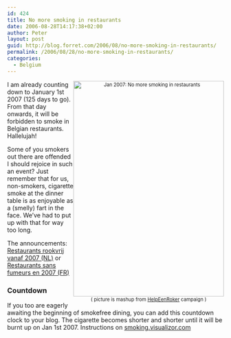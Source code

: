 ```yaml
---
id: 424
title: No more smoking in restaurants
date: 2006-08-28T14:17:38+02:00
author: Peter
layout: post
guid: http://blog.forret.com/2006/08/no-more-smoking-in-restaurants/
permalink: /2006/08/28/no-more-smoking-in-restaurants/
categories:
  - Belgium
---
```

<div style="float: right; width: 350; font-size: .8em; text-align: center" >
  <a href="http://www.flickr.com/photos/pforret/227097370/" title="Photo Sharing"><img  src="http://static.flickr.com/69/227097370_f0e7efd1f4.jpg" width="350" height="500" alt="Jan 2007: No more smoking in restaurants" /></a><br /> ( picture is mashup from <a href="http://www.helpeenroker.be/">HelpEenRoker</a> campaign )
</div>

I am already counting down to January 1st 2007 (125 days to go). From that day onwards, it will be forbidden to smoke in Belgian restaurants. Hallelujah!

Some of you smokers out there are offended I should rejoice in such an event? Just remember that for us, non-smokers, cigarette smoke at the dinner table is as enjoyable as a (smelly) fart in the face. We&#8217;ve had to put up with that for way too long. 

The announcements: [Restaurants rookvrij vanaf 2007 (NL)](http://smoking.visualizor.com/blog/2006/08/restaurants-rookvrij-vanaf-2007/) or [Restaurants sans fumeurs en 2007 (FR)](http://smoking.visualizor.com/blog/2006/08/restaurants-sans-fumeurs-en-2007/)

### Countdown

If you too are eagerly awaiting the beginning of smokefree dining, you can add this countdown clock to your blog. The cigarette becomes shorter and shorter until it will be burnt up on Jan 1st 2007. Instructions on [smoking.visualizor.com](http://smoking.visualizor.com/blog/countdown/)